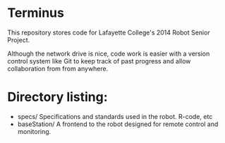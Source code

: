 Terminus
========

This repository stores code for Lafayette College's 2014 Robot Senior Project. 

Although the network drive is nice, code work is easier with a version control system like Git to keep track of past progress and allow collaboration from from anywhere.

Directory listing:
===
 - specs/ Specifications and standards used in the robot. R-code, etc
 - baseStation/ A frontend to the robot designed for remote control and monitoring. 

